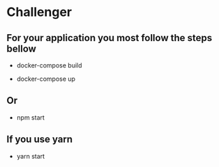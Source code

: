 # Challenger

## For your application you most follow the steps bellow

* docker-compose build

* docker-compose up

## Or

* npm start

## If you use yarn

* yarn start
